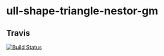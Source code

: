 # ull-shape-triangle-nestor-gm

## Travis

[![Build Status](https://travis-ci.org/ULL-ESIT-DSI-1617/ull-shape-triangle-nestor-gm.svg?branch=master)](https://travis-ci.org/ULL-ESIT-DSI-1617/ull-shape-triangle-nestor-gm)